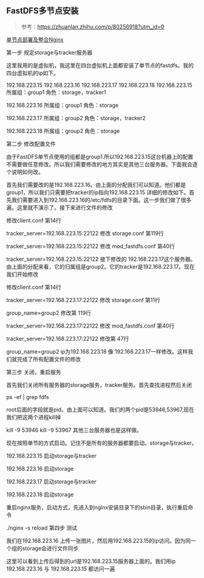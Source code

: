 ## FastDFS多节点安装

> 参考：https://zhuanlan.zhihu.com/p/80256918?utm_id=0

[单节点部署及整合Nginx](Ubuntu20.04InstallFastDFS.md)

第一步 规定storage与tracker服务器

这里我用的是虚拟机，我这里在四台虚拟机上面都安装了单节点的fastdfs。我的四台虚拟机的ip如下。

192.168.223.15
192.168.223.16
192.168.223.17
192.168.223.18
192.168.223.15 所属组：group1 角色：storage，tracker1

192.168.223.16 所属组：group1 角色：storage

192.168.223.17 所属组：group2 角色：storage，tracker2

192.168.223.18 所属组：group2 角色：storage

第二步 修改配置文件

由于FastDFS单节点使用的组都是group1.所以192.168.223.15这台机器上的配置不需要做任意修改。所以我们需要修改的地方其实是其他三台服务器。下面我会逐个说明如何改。

首先我们需要改的是192.168.223.16。由上面的分配我们可以知道。他们都是group1，所以我们只需要把tracker的ip指向192.168.223.15 详细的修改如下。首先我们需要进入到192.168.223.16的/etc/fdfs的目录下面。这一步我们做了很多遍。这里就不演示了。接下来进行文件的修改

修改client.conf 第14行

tracker_server=192.168.223.15:22122
修改 storage.conf 第119行

tracker_server=192.168.223.15:22122
修改 mod_fastdfs.conf 第40行

tracker_server=192.168.223.15:22122
接下修改的 192.168.223.17这个服务器。由上面的分配来看，它的归属组是group2。它的tracker是192.168.223.17。现在我们开始修改

修改client.conf 第14行

tracker_server=192.168.223.17:22122
修改 storage.conf 第11行

group_name=group2
修改第 119行

tracker_server=192.168.223.17:22122
修改 mod_fastdfs.conf 第40行

tracker_server=192.168.223.17:22122
修改第 47行

group_name=group2
ip为192.168.223.18 像 192.168.223.17一样修改。这样我们就完成了所有配置文件的修改

第三步 关闭，重启服务

首先我们关闭所有服务器的storage服务，tracker服务。首先查找进程然后关闭

ps -ef | grep fdfs

root后面的字段就是pid。由上面可以知道。我们的两个pid是53946,53967,现在我们把这两个进程kill掉

kill -9 53946
kill -9 53967
其他三台服务器也是这样做。

现在按照单节的方式启动。记住不是所有的服务器都要启动。storage与tracker。

192.168.223.15 启动storage与tracker

192.168.223.16 启动storage

192.168.223.17 启动storage与tracker

192.168.223.18 启动storage

重启nginx服务，启动方式，先进入到nginx安装目录下的sbin目录，执行重启命令

./nginx -s reload
第四步 测试

我们在192.168.223.16 上传一张图片，然后用192.168.223.15的ip访问。因为同一个组的storage会进行文件同步


这里可以看到上传后得到的url是192.168.223.15服务器上面的。我们用ip 192.168.223.16 与 192.168.223.15 都访问一遍